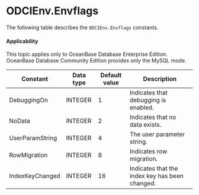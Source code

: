 ODCIEnv.Envflags
=====================================

The following table describes the `ODCIEnv.Envflags` constants.


  <main id="notice" >
    <h4>Applicability</h4>
    <p>This topic applies only to OceanBase Database Enterprise Edition. OceanBase Database Community Edition provides only the MySQL mode. </p>
  </main>


| Constant | Data type | Default value | Description |
|-----------------|---------|-----|-----------|
| DebuggingOn | INTEGER | 1 | Indicates that debugging is enabled. |
| NoData | INTEGER | 2 | Indicates that no data exists. |
| UserParamString | INTEGER | 4 | The user parameter string. |
| RowMigration | INTEGER | 8 | Indicates row migration. |
| IndexKeyChanged | INTEGER | 16 | Indicates that the index key has been changed. |




